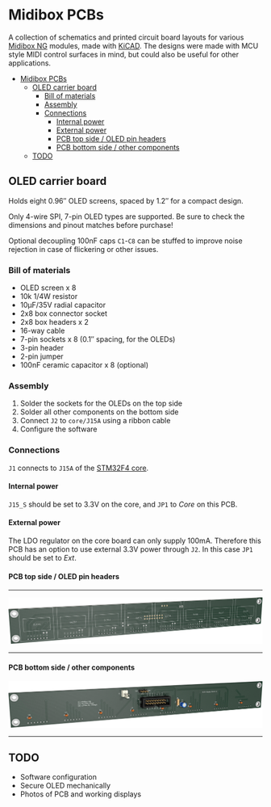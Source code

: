 # Midibox PCBs

A collection of schematics and printed circuit board layouts for various [Midibox NG](http://www.ucapps.de/midibox_ng.html) modules,
made with [KiCAD](https://kicad.org/).
The designs were made with MCU style MIDI control surfaces in mind, but could also be useful for other applications.

- [Midibox PCBs](#midibox-pcbs)
  - [OLED carrier board](#oled-carrier-board)
    - [Bill of materials](#bill-of-materials)
    - [Assembly](#assembly)
    - [Connections](#connections)
      - [Internal power](#internal-power)
      - [External power](#external-power)
      - [PCB top side / OLED pin headers](#pcb-top-side--oled-pin-headers)
      - [PCB bottom side / other components](#pcb-bottom-side--other-components)
  - [TODO](#todo)

## OLED carrier board

Holds eight 0.96″ OLED screens, spaced by 1.2″ for a compact design.

Only 4-wire SPI, 7-pin OLED types are supported.
Be sure to check the dimensions and pinout matches before purchase!

Optional decoupling 100nF caps `C1`-`C8` can be stuffed to improve noise rejection in case of flickering or other issues.

### Bill of materials

- OLED screen x 8
- 10k 1/4W resistor
- 10µF/35V radial capacitor
- 2x8 box connector socket
- 2x8 box headers x 2
- 16-way cable
- 7-pin sockets x 8 (0.1″ spacing, for the OLEDs)
- 3-pin header
- 2-pin jumper
- 100nF ceramic capacitor x 8 (optional)

### Assembly

1. Solder the sockets for the OLEDs on the top side
2. Solder all other components on the bottom side
3. Connect `J2` to `core/J15A` using a ribbon cable
4. Configure the software

### Connections

`J1` connects to `J15A` of the [STM32F4 core](http://www.ucapps.de/mbhp_core_stm32f4.html).

#### Internal power

`J15_S` should be set to 3.3V on the core, and `JP1` to _Core_ on this PCB.

#### External power

The LDO regulator on the core board can only supply 100mA.
Therefore this PCB has an option to use external 3.3V power through `J2`.
In this case `JP1` should be set to _Ext_.

#### PCB top side / OLED pin headers

----
![OLED front](oled/oled_front.png)

----

#### PCB bottom side / other components

![OLED back](oled/oled_back.png)

----

## TODO

- Software configuration
- Secure OLED mechanically
- Photos of PCB and working displays
